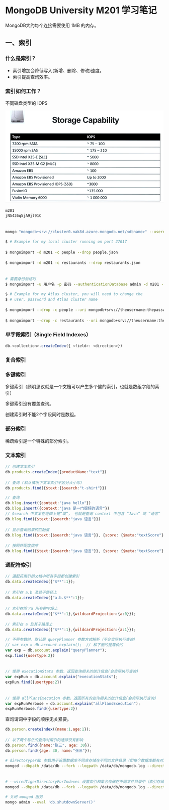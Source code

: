 # MongoDB University M201 学习笔记



MongoDB大约每个连接需要使用 1MB 的内存。



## 一、索引

### 什么是索引？

- 索引增加会降低写入(新增、删除、修改)速度。
- 索引提高查询效率。



### 索引如何工作？


不同磁盘类型的 IOPS

![1599274624994](images/1599274624994.png)







```bash
m201
jN5426q5jA9jl91C


mongo "mongodb+srv://cluster0.nak8d.azure.mongodb.net/<dbname>" --username m201
```

```bash
$ # Example for my local cluster running on port 27017

$ mongoimport -d m201 -c people --drop people.json

$ mongoimport -d m201 -c restaurants --drop restaurants.json


# 需要身份验证时
$ mongoimport -u 用户名 -p 密码 --authenticationDatabase admin -d m201 -c people --drop people.json
```



```bash
$ # Example for my Atlas cluster, you will need to change the
$ # user, password and Atlas cluster name

$ mongoimport --drop -c people --uri mongodb+srv://theusername:thepassword@m201-nhtgi.mongodb.net/m201 people.json

$ mongoimport --drop -c restaurants --uri mongodb+srv://theusername:thepassword@m201-nhtgi.mongodb.net/m201 restaurants.json
```



### 单字段索引（Single Field Indexes）

```javascript
db.<collection>.createIndex({ <field>: <direction>})
```

### 复合索引





### 多键索引

多键索引（顾明思议就是一个文档可以产生多个健的索引，也就是数组字段的索引）

多键索引没有覆盖查询。

创建索引时不能2个字段同时是数组。



### 部分索引

稀疏索引是一个特殊的部分索引。



### 文本索引

```js
// 创建文本索引
db.products.createIndex({productName:"text"})

// 查询 (默认情况下文本索引不区分大小写)
db.products.find({$text:{$search:"t-shirt"}})
```



```js
// 查询
db.blog.insert({context:"java hello"})
db.blog.insert({context:"java 是一门很好的语言"})
// $search 中文本在逻辑上是“或”， 也就是查询 context 中包含 “Java” 或 “语言”
db.blog.find({$text:{$search:"java 语言"}})

// 显示查询结果的匹配度
db.blog.find({$text:{$search:"java 语言"}}, {score: {$meta:"textScore"}});

// 按照匹配度排序
db.blog.find({$text:{$search:"java 语言"}}, {score: {$meta:"textScore"}}).sort({score: {$meta:"textScore"}});
```





### 通配符索引

```js
// 通配符索引即文档中所有字段都创建索引
db.data.createIndex({"$**":1});

// 索引在 a.b 及其子路径上
db.data.createIndex({"a.b.$**":1});

// 索引在除了a 所有的字段上
db.data.createIndex({"$**":1},{wildcardProjection:{a:0}});

// 索引在 a 及其子路径上
db.data.createIndex({"$**":1},{wildcardProjection:{a:1}});
```



```javascript
// 不带参数时，默认是 queryPlanner 参数方式解析（不会实际执行查询）
// var exp = db.account.explain();  // 和下面的是等价的
var exp = db.account.explain("queryPlanner");
exp.find({usertype:2})


// 使用 executionStats 参数，返回查询相关的统计信息(会实际执行查询)
var expRun = db.account.explain("executionStats");
expRun.find({usertype:2})


// 使用 allPlansExecution 参数，返回所有的查询相关的统计信息(会实际执行查询)
var expRunVerbose = db.account.explain("allPlansExecution");
expRunVerbose.find({usertype:2})

```







查询谓词中字段的顺序无关紧要。

```js
db.person.createIndex({name:1,age:1});

// 以下两个写法的查询对索引的选择没有影响
db.person.find({name:"张三", age: 30});
db.person.find({age: 30, name:"张三"});
```



```bash
# directoryperdb 参数用于设置数据库不同库存储在不同的文件目录（即每个数据库都有对应的文件夹）
mongod --dbpath /data/db --fork --logpath /data/db/mongodb.log --directoryperdb


# --wiredTigerDirectoryForIndexes 设置索引和集合存储在不同文件目录中（索引存储在 index 目录， 集合存储在 collection 目录）
mongod --dbpath /data/db --fork --logpath /data/db/mongodb.log --directoryperdb --wiredTigerDirectoryForIndexes
```



```bash
# 关闭 mongod 服务
mongo admin --eval 'db.shutdownServer()'
```

